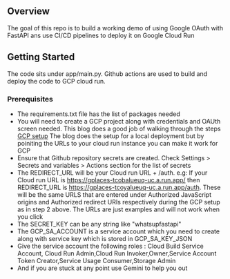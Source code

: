 ## Overview

The goal of this repo is to build a working demo of using Google OAuth with FastAPI ans use CI/CD pipelines to deploy it on Google Cloud Run

## Getting Started

The code sits under app/main.py. Github actions are used to build and deploy the code to GCP cloud run. 

### Prerequisites

* The requirements.txt file has the list of packages needed
* You will need to create a GCP project along with credentials and OAUth screen needed. This blog does a good job of walking through the steps 
  [GCP setup](https://blog.hanchon.live/guides/google-login-with-fastapi/) The blog does the setup for a local deployment but by poiniting the URLs to your cloud run instance you can make it work for GCP
* Ensure that Github repository secrets are created. Check Settings > Secrets and variables > Actions section for the list of secrets
* The REDIRECT_URL will be your Cloud run URL + /auth. e.g: If your Cloud run URL is https://gplaces-tcobalueuq-uc.a.run.app/ then REDIRECT_URL is https://gplaces-tcoyalueuq-uc.a.run.app/auth. These will be the same URLS that are entered under Authorized JavaScript origins and Authorized redirect URIs respectively during the GCP setup as in step 2 above. The URLs are just examples and will not work when you click
* The SECRET_KEY can be any string like "whatsupfastapi"
* The GCP_SA_ACCOUNT is a service account which you need to create along with service key which is stored in GCP_SA_KEY_JSON
* Give the service account the following roles : Cloud Build Service Account, Cloud Run Admin,Cloud Run Invoker,Owner,Service Account Token Creator,Service Usage Consumer,Storage Admin
* And if you are stuck at any point use Gemini to help you out 
